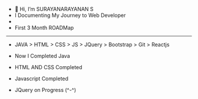 
- 👋 Hi, I’m SURAYANARAYANAN S
- I Documenting My Journey to Web Developer
-
-  First 3 Month ROADMap
- ---------
- JAVA > HTML > CSS > JS > JQuery > Bootstrap > Git > Reactjs

- Now I Completed Java 
- HTML AND CSS Completed
- Javascript Completed
- JQuery on Progress (^-^)
